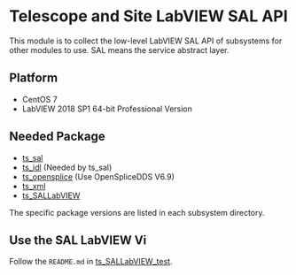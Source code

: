 # Telescope and Site LabVIEW SAL API

This module is to collect the low-level LabVIEW SAL API of subsystems for other modules to use. SAL means the service abstract layer.

## Platform

- CentOS 7
- LabVIEW 2018 SP1 64-bit Professional Version

## Needed Package

- [ts_sal](https://github.com/lsst-ts/ts_sal)
- [ts_idl](https://github.com/lsst-ts/ts_idl) (Needed by ts_sal)
- [ts_opensplice](https://github.com/lsst-ts/ts_opensplice) (Use OpenSpliceDDS V6.9)
- [ts_xml](https://github.com/lsst-ts/ts_xml)
- [ts_SALLabVIEW](https://github.com/lsst-ts/ts_SALLabVIEW)

The specific package versions are listed in each subsystem directory.

## Use the SAL LabVIEW Vi

Follow the `README.md` in [ts_SALLabVIEW_test](https://github.com/lsst-ts/ts_SALLabVIEW_test).
